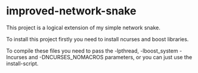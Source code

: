 # improved-network-snake
This project is a logical extension of my simple network snake.

To install this project firstly you need to install ncurses and boost
libraries.

To compile these files you need to pass the -lpthread, -lboost_system
-lncurses and -DNCURSES_NOMACROS parameters, or you can just use the install-script.
